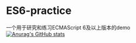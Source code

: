 # ES6-practice
一个用于研究和练习ECMAScript 6及以上版本的demo
[![Anurag's GitHub stats](https://github-readme-stats.vercel.app/api?username=anuraghazra)](https://github.com/anuraghazra/github-readme-stats)
